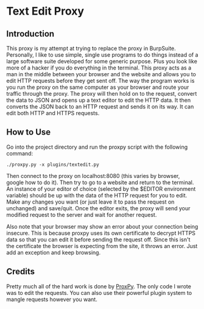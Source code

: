 Text Edit Proxy
===============

Introduction
------------
This proxy is my attempt at trying to replace the proxy in BurpSuite. Personally, I like to use simple, single use programs to do things instead of a large software suite developed for some generic purpose. Plus you look like more of a hacker if you do everything in the terminal. This proxy acts as a man in the middle between your browser and the website and allows you to edit HTTP requests before they get sent off. The way the program works is you run the proxy on the same computer as your browser and route your traffic through the proxy. The proxy will then hold on to the request, convert the data to JSON and opens up a text editor to edit the HTTP data. It then converts the JSON back to an HTTP request and sends it on its way. It can edit both HTTP and HTTPS requests.

How to Use
----------
Go into the project directory and run the proxpy script with the following command:

    ./proxpy.py -x plugins/textedit.py

Then connect to the proxy on localhost:8080 (this varies by browser, google how to do it). Then try to go to a website and return to the terminal. An instance of your editor of choice (selected by the $EDITOR environment variable) should be up with the data of the HTTP request for you to edit. Make any changes you want (or just leave it to pass the request on unchanged) and save/quit. Once the editor exits, the proxy will send your modified request to the server and wait for another request.

Also note that your browser may show an error about your connection being insecure. This is because proxpy uses its own certificate to decrypt HTTPS data so that you can edit it before sending the request off. Since this isn't the certificate the browser is expecting from the site, it throws an error. Just add an exception and keep browsing.

Credits
-------
Pretty much all of the hard work is done by [ProxPy](https://code.google.com/p/proxpy/). The only code I wrote was to edit the requests. You can also use their powerful plugin system to mangle requests however you want.